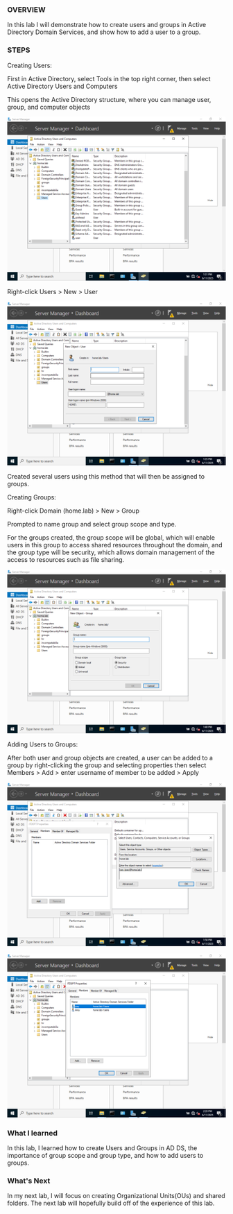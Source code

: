 ### OVERVIEW

In this lab I will demonstrate how to create users and groups in Active Directory Domain Services, and
show how to add a user to a group. 

### STEPS

Creating Users:

First in Active Directory, select Tools in the top right corner, then select Active Directory Users and Computers

This opens the Active Directory structure, where you can manage user, group, and computer objects

![Users and Computers](Screenshots/10.PNG)

Right-click Users > New > User

![Users and Computers](Screenshots/11.PNG)

Created several users using this method that will then be assigned to groups.

Creating Groups:

Right-click Domain (home.lab) > New > Group

Prompted to name group and select group scope and type.

For the groups created, the group scope will be global, which will enable users in this group to access shared resources throughout the domain, and the group type will be security, which allows domain management of the access to resources such as file sharing. 

![Users and Computers](Screenshots/12.PNG)

Adding Users to Groups:

After both user and group objects are created, a user can be added to a group by right-clicking the group and selecting properties then select Members > Add > enter username of member to be added > Apply

![Users and Computers](Screenshots/13.PNG)

![Users and Computers](Screenshots/14.PNG)

### What I learned

In this lab, I learned how to create Users and Groups in AD DS, the importance of group scope and group type, and how to add users to groups. 

### What's Next

In my next lab, I will focus on creating Organizational Units(OUs) and shared folders. The next lab will hopefully build off of the experience of this lab. 

